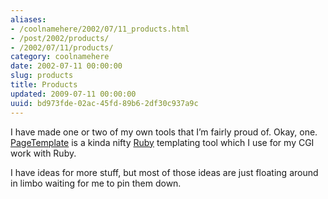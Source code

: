 ```yaml
---
aliases:
- /coolnamehere/2002/07/11_products.html
- /post/2002/products/
- /2002/07/11/products/
category: coolnamehere
date: 2002-07-11 00:00:00
slug: products
title: Products
updated: 2009-07-11 00:00:00
uuid: bd973fde-02ac-45fd-89b6-2df30c937a9c
---
```


I have made one or two of my own tools that I’m fairly proud of. Okay,
one. [PageTemplate](/post/2002/06/pagetemplate/) is a kinda nifty
[Ruby](/tag/ruby) templating tool which I use for my CGI work with
Ruby.

I have ideas for more stuff, but most of those ideas are just floating
around in limbo waiting for me to pin them down.
